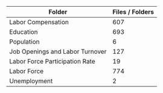 | Folder                          |   Files / Folders |
|---------------------------------|-------------------|
| Labor Compensation              |               607 |
| Education                       |               693 |
| Population                      |                 6 |
| Job Openings and Labor Turnover |               127 |
| Labor Force Participation Rate  |                19 |
| Labor Force                     |               774 |
| Unemployment                    |                 2 |